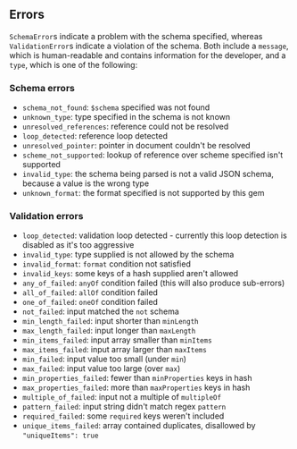 ## Errors

`SchemaError`s indicate a problem with the schema specified, whereas
`ValidationError`s indicate a violation of the schema. Both include a `message`,
which is human-readable and contains information for the developer, and a
`type`, which is one of the following:

### Schema errors

* `schema_not_found`: `$schema` specified was not found
* `unknown_type`: type specified in the schema is not known
* `unresolved_references`: reference could not be resolved
* `loop_detected`: reference loop detected
* `unresolved_pointer`: pointer in document couldn't be resolved
* `scheme_not_supported`: lookup of reference over scheme specified isn't supported
* `invalid_type`: the schema being parsed is not a valid JSON schema, because a value is the wrong type
* `unknown_format`: the format specified is not supported by this gem

### Validation errors

* `loop_detected`: validation loop detected - currently this loop detection is disabled as it's too aggressive
* `invalid_type`: type supplied is not allowed by the schema
* `invalid_format`: `format` condition not satisfied
* `invalid_keys`: some keys of a hash supplied aren't allowed
* `any_of_failed`: `anyOf` condition failed (this will also produce sub-errors)
* `all_of_failed`: `allOf` condition failed
* `one_of_failed`: `oneOf` condition failed
* `not_failed`: input matched the `not` schema
* `min_length_failed`: input shorter than `minLength`
* `max_length_failed`: input longer than `maxLength`
* `min_items_failed`: input array smaller than `minItems`
* `max_items_failed`: input array larger than `maxItems`
* `min_failed`: input value too small (under `min`)
* `max_failed`: input value too large (over `max`)
* `min_properties_failed`: fewer than `minProperties` keys in hash
* `max_properties_failed`: more than `maxProperties` keys in hash
* `multiple_of_failed`: input not a multiple of `multipleOf`
* `pattern_failed`: input string didn't match regex `pattern`
* `required_failed`: some `required` keys weren't included
* `unique_items_failed`: array contained duplicates, disallowed by `"uniqueItems": true`
